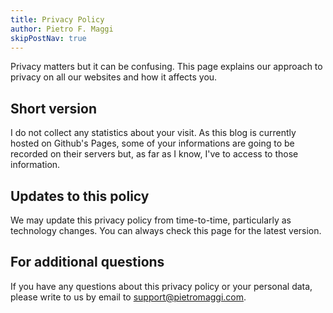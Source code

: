 ```yaml
---
title: Privacy Policy
author: Pietro F. Maggi
skipPostNav: true
---
```


Privacy matters but it can be confusing. This page explains our approach to privacy on all our websites and how it affects you.

## Short version

I do not collect any statistics about your visit. As this blog is currently hosted on Github's Pages, some of your informations are going to be recorded on their servers but, as far as I know, I've to access to those information.

## Updates to this policy

We may update this privacy policy from time-to-time, particularly as technology changes. You can always check this page for the latest version.

## For additional questions

If you have any questions about this privacy policy or your personal data, please write to us by email to [support@pietromaggi.com](mailto:support@pietromaggi.com).
